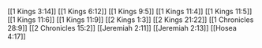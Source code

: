 [[1 Kings 3:14]]
[[1 Kings 6:12]]
[[1 Kings 9:5]]
[[1 Kings 11:4]]
[[1 Kings 11:5]]
[[1 Kings 11:6]]
[[1 Kings 11:9]]
[[2 Kings 1:3]]
[[2 Kings 21:22]]
[[1 Chronicles 28:9]]
[[2 Chronicles 15:2]]
[[Jeremiah 2:11]]
[[Jeremiah 2:13]]
[[Hosea 4:17]]
